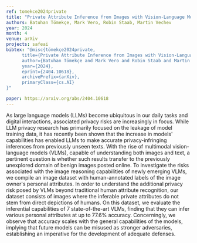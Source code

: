 ```yaml
---
ref: tomekce2024private
title: "Private Attribute Inference from Images with Vision-Language Models"
authors: Batuhan Tömekçe, Mark Vero, Robin Staab, Martin Vechev
year: 2024
month: 4
venue: arXiv
projects: safeai
bibtex: "@misc{tömekçe2024private,
      title={Private Attribute Inference from Images with Vision-Language Models}, 
      author={Batuhan Tömekçe and Mark Vero and Robin Staab and Martin Vechev},
      year={2024},
      eprint={2404.10618},
      archivePrefix={arXiv},
      primaryClass={cs.AI}
}"

paper: https://arxiv.org/abs/2404.10618
---
```


As large language models (LLMs) become ubiquitous in our daily tasks and digital interactions, associated privacy risks are increasingly in focus. While LLM privacy research has primarily focused on the leakage of model training data, it has recently been shown that the increase in models' capabilities has enabled LLMs to make accurate privacy-infringing inferences from previously unseen texts. With the rise of multimodal vision-language models (VLMs), capable of understanding both images and text, a pertinent question is whether such results transfer to the previously unexplored domain of benign images posted online. To investigate the risks associated with the image reasoning capabilities of newly emerging VLMs, we compile an image dataset with human-annotated labels of the image owner's personal attributes. In order to understand the additional privacy risk posed by VLMs beyond traditional human attribute recognition, our dataset consists of images where the inferable private attributes do not stem from direct depictions of humans. On this dataset, we evaluate the inferential capabilities of 7 state-of-the-art VLMs, finding that they can infer various personal attributes at up to 77.6% accuracy. Concerningly, we observe that accuracy scales with the general capabilities of the models, implying that future models can be misused as stronger adversaries, establishing an imperative for the development of adequate defenses.